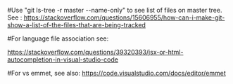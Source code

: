 #Use  "git ls-tree -r master --name-only" to see list of files on master tree.
See : https://stackoverflow.com/questions/15606955/how-can-i-make-git-show-a-list-of-the-files-that-are-being-tracked

#For language file association see:

https://stackoverflow.com/questions/39320393/jsx-or-html-autocompletion-in-visual-studio-code

#For vs emmet, see also: 
https://code.visualstudio.com/docs/editor/emmet